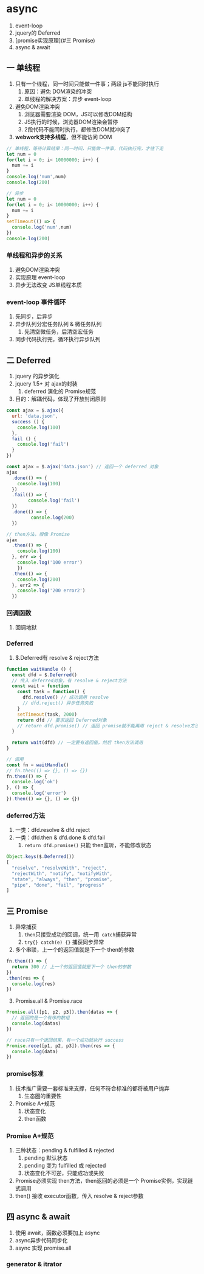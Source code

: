 # async

1. event-loop
2. jquery的 Deferred
3. [promise实现原理](#三 Promise)
4. async & await





## 一 单线程

1. 只有一个线程，同一时间只能做一件事；两段 js不能同时执行
   1. 原因：避免 DOM渲染的冲突
   2. 单线程的解决方案：异步 event-loop
2. 避免DOM渲染冲突
   1. 浏览器需要渲染 DOM，JS可以修改DOM结构
   2. JS执行的时候，浏览器DOM渲染会暂停
   3. 2段代码不能同时执行，都修改DOM就冲突了
3. **webwork支持多线程**，但不能访问 DOM

```jsx
// 单线程，等待计算结果：同一时间，只能做一件事，代码执行完，才往下走
let num = 0
for(let i = 0; i< 10000000; i++) {
  num += i
}
console.log('num',num)
console.log(200)

// 异步
let num = 0
for(let i = 0; i< 10000000; i++) {
  num += i
}
setTimeout(() => {
  console.log('num',num)
})
console.log(200)
```



### 单线程和异步的关系

1. 避免DOM渲染冲突
2. 实现原理 event-loop
3. 异步无法改变 JS单线程本质





### event-loop 事件循环

1. 先同步，后异步
2. 异步队列分宏任务队列 & 微任务队列
   1. 先清空微任务，后清空宏任务
3. 同步代码执行完，循环执行异步队列





## 二 Deferred

1. jquery 的异步演化
2. jquery 1.5+ 对 ajax的封装
   1. deferred 演化的 Promise规范
3. 目的：解耦代码，体现了开放封闭原则

```jsx
const ajax = $.ajax({
  url: 'data.json',
  success () {
    console.log(100)
  },
  fail () {
    console.log('fail')
  }
})

const ajax = $.ajax('data.json') // 返回一个 deferred 对象
ajax
  .done(() => {
  	console.log(100)
  })
  .fail(() => {
		console.log('fail')
  })
  .done(() => {
		 console.log(200)
  })

// then方法，很像 Promise
ajax
  .then(() => {
  	console.log(100)
  }, err => {
  	console.log('100 error')
	})
  .then(() => {
    console.log(200)
  }, err2 => {
    console.log('200 error2')
  })
```





### 回调函数

1. 回调地狱







### Deferred

1. $.Deferred有 resolve & reject方法

```jsx
function waitHandle () {
  const dfd = $.Deferred()
  // 传入 deferred对象，有 resolve & reject方法
  const wait = function
    const task = function() {
      dfd.resolve() // 成功调用 resolve
      // dfd.reject() 异步任务失败
    }
    setTimeout(task, 2000)
    return dfd // 要求返回 Deferred对象
  	// return dfd.promise() // 返回 promise就不能再用 reject & resolve方法，报错，只能用 then
  }
  
  return wait(dfd) // 一定要有返回值，然后 then方法调用
}

// 调用
const fn = waitHandle()
// fn.then(() => {}, () => {})
fn.then(() => {
  console.log('ok')
}, () => {
  console.log('error')
}).then(() => {}, () => {})
```



### deferred方法

1. 一类：dfd.resolve & dfd.reject
2. 一类：dfd.then & dfd.done & dfd.fail
   1. `return dfd.promise()` 只能 then监听，不能修改状态

```jsx
Object.keys($.Deferred())
[
  "resolve", "resolveWith", "reject", 
  "rejectWith", "notify", "notifyWith", 
  "state", "always", "then", "promise", 
  "pipe", "done", "fail", "progress"
]
```







## 三 Promise

1. 异常捕获
   1. `then`只接受成功的回调，统一用` catch`捕获异常
   2. `try{} catch(e) {}` 捕获同步异常
2. 多个串联，上一个的返回值就是下一个 then的参数

```jsx
fn.then(() => {
  return 300 // 上一个的返回值就是下一个 then的参数
})
.then(res => {
  console.log(res)
})
```



3. Promise.all & Promise.race

```jsx
Promise.all([p1, p2, p3]).then(datas => {
  // 返回的是一个有序的数组
  console.log(datas)
})

// race只有一个返回结果，有一个成功就执行 success
Promise.rece([p1, p2, p3]).then(res => {
  console.log(data)
})
```





### promise标准

1. 技术推广需要一套标准来支撑，任何不符合标准的都将被用户抛弃
   1. 生态圈的重要性
2. Promise A+规范
   1. 状态变化
   2. then函数



### Promise A+规范

1. 三种状态：pending & fulfilled & rejected
   1. pending 默认状态
   2. pending 变为 fulfilled 或 rejected
   3. 状态变化不可逆，只能成功或失败
2. Promise必须实现 then方法，then返回的必须是一个 Promise实例，实现链式调用
3. then() 接收 executor函数，传入 resolve & reject参数







## 四 async & await

1. 使用 await，函数必须要加上 async
2. async异步代码同步化
3. async 实现 promise.all





### generator & itrator

















